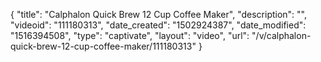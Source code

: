 {
    "title": "Calphalon Quick Brew 12 Cup Coffee Maker",
    "description": "",
    "videoid": "111180313",
    "date_created": "1502924387",
    "date_modified": "1516394508",
    "type": "captivate",
    "layout": "video",
    "url": "\/v\/calphalon-quick-brew-12-cup-coffee-maker\/111180313"
}
